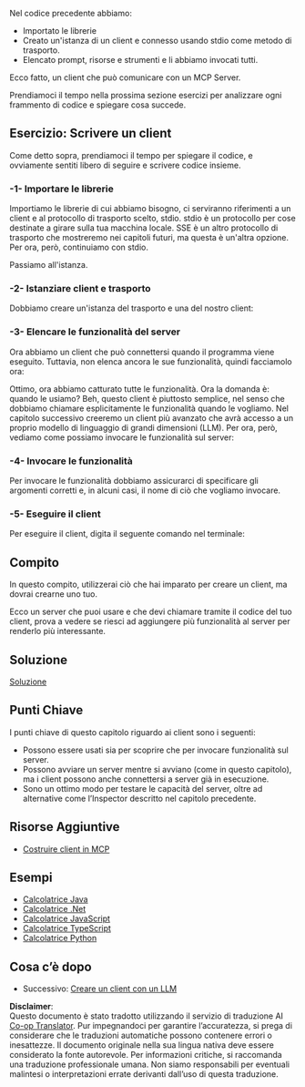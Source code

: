 <!--
CO_OP_TRANSLATOR_METADATA:
{
  "original_hash": "a0acf3093691b1cfcc008a8c6648ea26",
  "translation_date": "2025-06-13T06:44:15+00:00",
  "source_file": "03-GettingStarted/02-client/README.md",
  "language_code": "it"
}
-->
Nel codice precedente abbiamo:

- Importato le librerie
- Creato un'istanza di un client e connesso usando stdio come metodo di trasporto.
- Elencato prompt, risorse e strumenti e li abbiamo invocati tutti.

Ecco fatto, un client che può comunicare con un MCP Server.

Prendiamoci il tempo nella prossima sezione esercizi per analizzare ogni frammento di codice e spiegare cosa succede.

## Esercizio: Scrivere un client

Come detto sopra, prendiamoci il tempo per spiegare il codice, e ovviamente sentiti libero di seguire e scrivere codice insieme.

### -1- Importare le librerie

Importiamo le librerie di cui abbiamo bisogno, ci serviranno riferimenti a un client e al protocollo di trasporto scelto, stdio. stdio è un protocollo per cose destinate a girare sulla tua macchina locale. SSE è un altro protocollo di trasporto che mostreremo nei capitoli futuri, ma questa è un'altra opzione. Per ora, però, continuiamo con stdio.

Passiamo all'istanza.

### -2- Istanziare client e trasporto

Dobbiamo creare un'istanza del trasporto e una del nostro client:

### -3- Elencare le funzionalità del server

Ora abbiamo un client che può connettersi quando il programma viene eseguito. Tuttavia, non elenca ancora le sue funzionalità, quindi facciamolo ora:

Ottimo, ora abbiamo catturato tutte le funzionalità. Ora la domanda è: quando le usiamo? Beh, questo client è piuttosto semplice, nel senso che dobbiamo chiamare esplicitamente le funzionalità quando le vogliamo. Nel capitolo successivo creeremo un client più avanzato che avrà accesso a un proprio modello di linguaggio di grandi dimensioni (LLM). Per ora, però, vediamo come possiamo invocare le funzionalità sul server:

### -4- Invocare le funzionalità

Per invocare le funzionalità dobbiamo assicurarci di specificare gli argomenti corretti e, in alcuni casi, il nome di ciò che vogliamo invocare.

### -5- Eseguire il client

Per eseguire il client, digita il seguente comando nel terminale:

## Compito

In questo compito, utilizzerai ciò che hai imparato per creare un client, ma dovrai crearne uno tuo.

Ecco un server che puoi usare e che devi chiamare tramite il codice del tuo client, prova a vedere se riesci ad aggiungere più funzionalità al server per renderlo più interessante.

## Soluzione

[Soluzione](./solution/README.md)

## Punti Chiave

I punti chiave di questo capitolo riguardo ai client sono i seguenti:

- Possono essere usati sia per scoprire che per invocare funzionalità sul server.
- Possono avviare un server mentre si avviano (come in questo capitolo), ma i client possono anche connettersi a server già in esecuzione.
- Sono un ottimo modo per testare le capacità del server, oltre ad alternative come l’Inspector descritto nel capitolo precedente.

## Risorse Aggiuntive

- [Costruire client in MCP](https://modelcontextprotocol.io/quickstart/client)

## Esempi

- [Calcolatrice Java](../samples/java/calculator/README.md)
- [Calcolatrice .Net](../../../../03-GettingStarted/samples/csharp)
- [Calcolatrice JavaScript](../samples/javascript/README.md)
- [Calcolatrice TypeScript](../samples/typescript/README.md)
- [Calcolatrice Python](../../../../03-GettingStarted/samples/python)

## Cosa c’è dopo

- Successivo: [Creare un client con un LLM](/03-GettingStarted/03-llm-client/README.md)

**Disclaimer**:  
Questo documento è stato tradotto utilizzando il servizio di traduzione AI [Co-op Translator](https://github.com/Azure/co-op-translator). Pur impegnandoci per garantire l’accuratezza, si prega di considerare che le traduzioni automatiche possono contenere errori o inesattezze. Il documento originale nella sua lingua nativa deve essere considerato la fonte autorevole. Per informazioni critiche, si raccomanda una traduzione professionale umana. Non siamo responsabili per eventuali malintesi o interpretazioni errate derivanti dall’uso di questa traduzione.